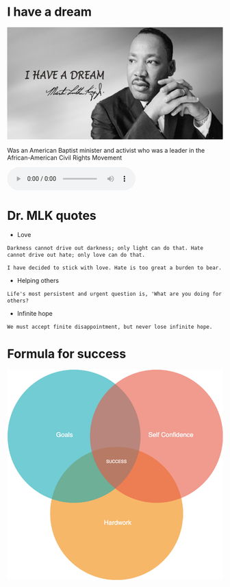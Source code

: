 # I have a dream

 
<img src="img/mlk-1.jpg">

<p>Was an American Baptist minister and activist who was a leader in the African-American Civil Rights Movement
  </p>

<audio controls>
  <source src="img/MLKDreamSpeech.mp3" type="audio/mpeg">
</audio>


# Dr. MLK quotes

- Love

```
Darkness cannot drive out darkness; only light can do that. Hate cannot drive out hate; only love can do that.
```

```
I have decided to stick with love. Hate is too great a burden to bear.

```

- Helping others
```
Life's most persistent and urgent question is, 'What are you doing for others?
```


- Infinite hope
```
We must accept finite disappointment, but never lose infinite hope.
```

# Formula for success
![life](img/life-1.png)


